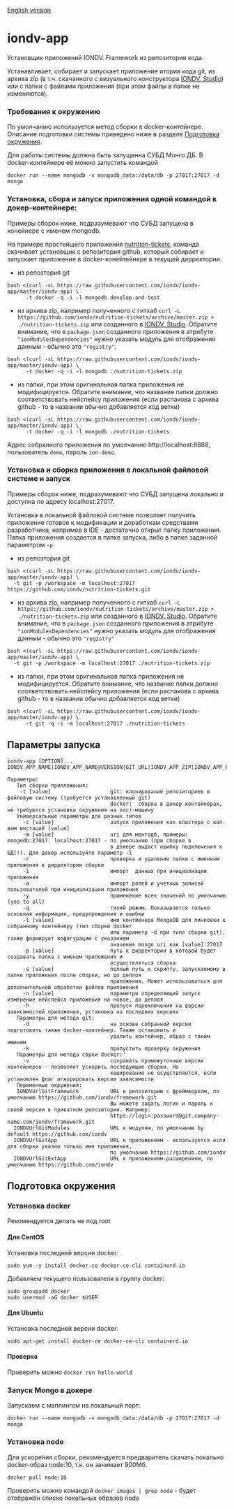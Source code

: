 [English version](/README.md)

# iondv-app
Установщик приложений IONDV. Framework из репозитория кода.

Устанавливает, собирает и запускает приложение итория кода git, из архива zip (в т.ч. скачанного с визуального конструктора 
[IONDV. Studio](https://studio.iondv.com)) или с папки с файлами приложения (при этом файлы в папке не изменяются).

### Требования к окружению
По умолчанию используется метод сборки в docker-контейнере. Описание подготовки системы приведено ниже в разделе 
[Подготовка окружения](#Подготовка-к-окружению).

Для работы системы должна быть запущенна СУБД Монго ДБ. В docker-контейнере её можно запустить командой
```
docker run --name mongodb -v mongodb_data:/data/db -p 27017:27017 -d mongo
```

### Установка, сбора и запуск приложения одной командой в докер-контейнере:
Примеры сборок ниже, подразумевают что СУБД запущена в конейнере с именем mongodb.

На примере простейшего приложения [nutrition-tickets](https://github.com/iondv/nutrition-tickets), команда скачивает установщик
с репозитория github, который собирает и запускает приложение в docker-конейтейнере в текущей дирректории.

* из репозтория git
```
bash <(curl -sL https://raw.githubusercontent.com/iondv/iondv-app/master/iondv-app) \
      -t docker -q -i -l mongodb develop-and-test
```
* из архива zip, например полученного с гитхаб 
`curl -L https://github.com/iondv/nutrition-tickets/archive/master.zip > ./nutrition-tickets.zip` или созданного в 
[IONDV. Studio](https://studio.iondv.com). Обратите внимание, что в `package.json` созданного приложения в атрибуте
`"ionModulesDependencies"` нужно указать модуль для отображения данным - обычно это `"registry"`.
```
bash <(curl -sL https://raw.githubusercontent.com/iondv/iondv-app/master/iondv-app) \
      -t docker -q -i -l mongodb ./nutrition-tickets.zip
```
* из папки, при этом оригинальная папка приложения не модифицируется. Обратите внимание, что название папки должно соответствовать нейспейсу приложения (если распакова с архива 
github - то в названии обычно добавляется код ветки)
```
bash <(curl -sL https://raw.githubusercontent.com/iondv/iondv-app/master/iondv-app) \
      -t docker -q -i -l mongodb ./nutrition-tickets
```

Адрес собранного приложения по умолчанию http://localhost:8888, пользователь `demo`, пароль `ion-demo`.

### Установка и сборка приложения в локальной файловой системе и запуск
Примеры сборок ниже, подразумевают что СУБД запущена локально и доступна по адресу localhost:27017.

Установка в локальной файловой системе позволяет получить приложение готовое к модификации и доработкам средствами разработчика, 
например в IDE - достаточно открыт папку приложения. Папка приложения создается в папке запуска, либо в папке заданной 
параметром `-p`

* из репозтория git
```
bash <(curl -sL https://raw.githubusercontent.com/iondv/iondv-app/master/iondv-app) \
  -t git -p /workspace -m localhost:27017 https://github.com/iondv/nutrition-tickets.git
```
* из архива zip, например полученного с гитхаб 
`curl -L https://github.com/iondv/nutrition-tickets/archive/master.zip > ./nutrition-tickets.zip` или созданного в 
[IONDV. Studio](https://studio.iondv.com). Обратите внимание, что в `package.json` созданного приложения в атрибуте
`"ionModulesDependencies"` нужно указать модуль для отображения данным - обычно это `"registry"`

```
bash <(curl -sL https://raw.githubusercontent.com/iondv/iondv-app/master/iondv-app) \
  -t git -p /workspace -m localhost:27017 ./nutrition-tickets.zip
```

* из папки, при этом оригинальная папка приложения не модифицируется. Обратите внимание, что название папки должно соответствовать нейспейсу приложения (если распакова с архива 
github - то в названии обычно добавляется код ветки)
```
bash <(curl -sL https://raw.githubusercontent.com/iondv/iondv-app/master/iondv-app) \
      -t git -q -i -m localhost:27017 ./nutrition-tickets
```

## Параметры запуска
```
iondv-app [OPTION]... IONDV_APP_NAME|IONDV_APP_NAME@VERSION|GIT_URL|IONDV_APP_ZIP|IONDV_APP_PATH
   
Параметры:
   Тип сборки прилложения:
    -t [value]                   git: клонирование репозиториев в файловую систему (требуется установленный git)
                                 docker:  сборка в докер контейнерах, не требуются установка окружения на хост-машину
   Универсальные параметры для разных типов
     -c [value]                  запуск приложения как кластера с кол-вом инстаций [value]
     -m [value]                  uri для монгодб, примеры: mongodb:27017. localhost:27017 - по умолчанию (при сборке в 
                                 в докере выдаст ошибку подключения к БД(!). Для докер используйте параметр -l
     -r                          проверка и удаление папки с имененм приложения в дирректории сборки
     -i                          импорт  данных при инициалиации приложения
     -a                          импорт ролей и учетных записей пользователей при инициализации приложения
     -y                          применение всех значений по умолчанию (yes to all)
     -q                          тихий режим. Показывается только основная информация, предупреждения и ошибки
     -l [value]                  имя контйенера MongoDB для линковки к собранному контейнеру (тип сборки docker 
                                 или параметр -d при типе сборки git), также формирует кофигурацию с указанием
                                 значения mongo uri как [value]:27017
     -p [value]                  путь к дирректории в которой будет создавать папка с именем приложения и 
                                 осуществляться сборка
     -s [value]                  полный путь к скрипту, запускаемому в папке приложения после сборки, но до деплоя 
                                 приложения. Может использоваться для дополнительной обработки файлов приложения
     -n [value]                  параметри определяющий запуск изменение нейспейса приложения на новое, до деплоя
     -h                          пропуск переключения на версии зависимостей приложения, установка на последних версиях
   Параметры для метода git:
     -d                          на основе собранной версии подготовить также docker-контейнер. Также остановить и 
                                 удалить контейнер, образ с таким именем
     -k                          пропустить проверку окружения
   Параметры для метода сбрки docker:'
     -v                          сохранять промежуточные версии контейнеров - позволяет ускорить последующие сборки. Но 
                                 кеширование не осущствляется, если установлен флаг игнорировать версии зависимости
   Переменные окружения:
   IONDVUrlGitFramework          URL к репозиторию с фреймворком, по умолчанию https://github.com/iondv/framework.git
                                 Вы можете задать логин и пароль к своей версии в приватном репозитории. Напрмер:
                                 https://login:password@git.company-name.com/iondv/framework.git
  IONDVUrlGitModules             URL к модулям, по умолчанию by default https://github.com/iondv
  IONDVUrlGitApp                 URL к приложениям - используется если для сборки указно только имя приложения,
                                 по умолчанию https://github.com/iondv
  IONDVUrlGitExtApp              URL к приложениям-расширениям, по умолчанию https://github.com/iondv
```

## Подготовка окружения
### Установка docker
Рекомендуется делать не под root

#### Для CentOS
Установка последней версии docker:
```
sudo yum -y install docker-ce docker-ce-cli containerd.io
```

Добавляем текущего пользователя в группу docker:
```
sudo groupadd docker
sudo usermod -aG docker $USER
```

#### Для Ubuntu

Установка последней версии docker:
```
sudo apt-get install docker-ce docker-ce-cli containerd.io
```

#### Проверка

Проверить можно `docker run hello-world`

### Запуск Mongo в докере

Запускаем с маппингом на локальный порт:
```
docker run --name mongodb -v mongodb_data:/data/db -p 27017:27017 -d mongo
```

### Установка node
Для ускорения сборки, рекомендуется предваритель скачать локально docker-образ node:10, т.к. он занимает 900Мб.
```
docker pull node:10
```

Проверить можно командой `docker images | grep node` - будет отображён списко локальных образов node
